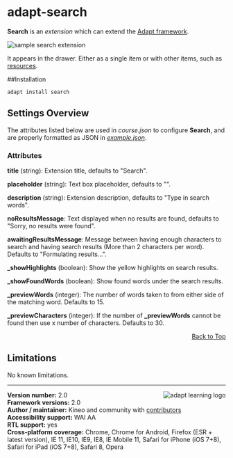# adapt-search  

**Search** is an *extension* which can extend the [Adapt framework](https://github.com/adaptlearning/adapt_framework). 

<img src="https://raw.githubusercontent.com/wiki/cgkineo/adapt-search/images/example.gif" alt="sample search extension">

It appears in the drawer. Either as a single item or with other items, such as [resources](https://github.com/adaptlearning/adapt-contrib-resources).  

##Installation

``adapt install search``


## Settings Overview

The attributes listed below are used in *course.json* to configure **Search**, and are properly formatted as JSON in [*example.json*](https://github.com/cgkineo/adapt-contrib-search/blob/master/example.json). 

### Attributes


**title** (string): Extension title, defaults to "Search".

**placeholder** (string): Text box placeholder, defaults to "".

**description** (string): Extension description, defaults to "Type in search words".

**noResultsMessage**: Text displayed when no results are found, defaults to "Sorry, no results were found".

**awaitingResultsMessage**: Message between having enough characters to search and having search results (More than 2 characters per word). Defaults to "Formulating results...".

**_showHighlights** (boolean): Show the yellow highlights on search results.
  
**_showFoundWords** (boolean): Show found words under the search results.  

**_previewWords** (integer): The number of words taken to from either side of the matching word. Defaults to 15.

**_previewCharacters** (integer): If the number of **_previewWords** cannot be found then use x number of characters. Defaults to 30.


<div float align=right><a href="#top">Back to Top</a></div>

## Limitations

No known limitations.   


----------------------------
**Version number:**  2.0   <a href="https://community.adaptlearning.org/" target="_blank"><img src="https://github.com/adaptlearning/documentation/blob/master/04_wiki_assets/plug-ins/images/adapt-logo-mrgn-lft.jpg" alt="adapt learning logo" align="right"></a>  
**Framework versions:** 2.0  
**Author / maintainer:** Kineo and community with [contributors](https://github.com/cgkineo/adapt-search/graphs/contributors)   
**Accessibility support:** WAI AA   
**RTL support:** yes  
**Cross-platform coverage:** Chrome, Chrome for Android, Firefox (ESR + latest version), IE 11, IE10, IE9, IE8, IE Mobile 11, Safari for iPhone (iOS 7+8), Safari for iPad (iOS 7+8), Safari 8, Opera     
